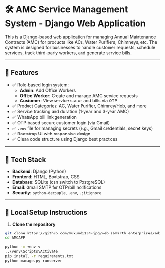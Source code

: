 # 🛠️ AMC Service Management System - Django Web Application

This is a Django-based web application for managing Annual Maintenance Contracts (AMC) for products like ACs, Water Purifiers, Chimneys, etc. The system is designed for businesses to handle customer requests, schedule services, track third-party workers, and generate service bills.

---

## 🚀 Features

- ✅ Role-based login system:
  - **Admin**: Add Office Workers
  - **Office Worker**: Create and manage AMC service requests
  - **Customer**: View service status and bills via OTP
- ✅ Product Categories: AC, Water Purifier, Chimney/Hob, and more
- ✅ Service tracking and duration (1-year and 3-year AMC)
- ✅ WhatsApp bill link generation
- ✅ OTP-based secure customer login (via Gmail)
- ✅ `.env` file for managing secrets (e.g., Gmail credentials, secret keys)
- ✅ Bootstrap UI with responsive design
- ✅ Clean code structure using Django best practices

---

## 🧰 Tech Stack

- **Backend**: Django (Python)
- **Frontend**: HTML, Bootstrap, CSS
- **Database**: SQLite (can switch to PostgreSQL)
- **Email**: Gmail SMTP for OTP/bill notifications
- **Security**: `python-decouple`, `.env`, `.gitignore`

---

## 🔧 Local Setup Instructions

1. **Clone the repository**
```bash
git clone https://github.com/mukund1234-jpg/web_samarth_enterprises/edit/main/README.md
cd AMCAPP

python -m venv v
..\venv\Scripts\Activate
pip install -r requirements.txt
python manage.py runserver






